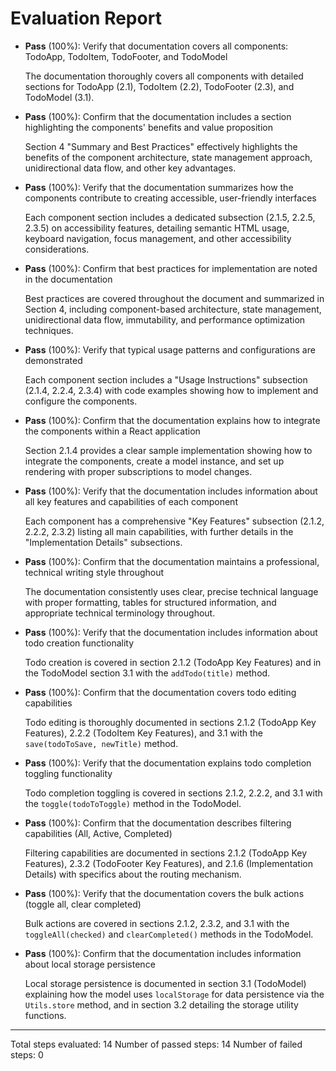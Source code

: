 # Evaluation Report

- **Pass** (100%): Verify that documentation covers all components: TodoApp, TodoItem, TodoFooter, and TodoModel
  
  The documentation thoroughly covers all components with detailed sections for TodoApp (2.1), TodoItem (2.2), TodoFooter (2.3), and TodoModel (3.1).

- **Pass** (100%): Confirm that the documentation includes a section highlighting the components' benefits and value proposition
  
  Section 4 "Summary and Best Practices" effectively highlights the benefits of the component architecture, state management approach, unidirectional data flow, and other key advantages.

- **Pass** (100%): Verify that the documentation summarizes how the components contribute to creating accessible, user-friendly interfaces
  
  Each component section includes a dedicated subsection (2.1.5, 2.2.5, 2.3.5) on accessibility features, detailing semantic HTML usage, keyboard navigation, focus management, and other accessibility considerations.

- **Pass** (100%): Confirm that best practices for implementation are noted in the documentation
  
  Best practices are covered throughout the document and summarized in Section 4, including component-based architecture, state management, unidirectional data flow, immutability, and performance optimization techniques.

- **Pass** (100%): Verify that typical usage patterns and configurations are demonstrated
  
  Each component section includes a "Usage Instructions" subsection (2.1.4, 2.2.4, 2.3.4) with code examples showing how to implement and configure the components.

- **Pass** (100%): Confirm that the documentation explains how to integrate the components within a React application
  
  Section 2.1.4 provides a clear sample implementation showing how to integrate the components, create a model instance, and set up rendering with proper subscriptions to model changes.

- **Pass** (100%): Verify that the documentation includes information about all key features and capabilities of each component
  
  Each component has a comprehensive "Key Features" subsection (2.1.2, 2.2.2, 2.3.2) listing all main capabilities, with further details in the "Implementation Details" subsections.

- **Pass** (100%): Confirm that the documentation maintains a professional, technical writing style throughout
  
  The documentation consistently uses clear, precise technical language with proper formatting, tables for structured information, and appropriate technical terminology throughout.

- **Pass** (100%): Verify that the documentation includes information about todo creation functionality
  
  Todo creation is covered in section 2.1.2 (TodoApp Key Features) and in the TodoModel section 3.1 with the `addTodo(title)` method.

- **Pass** (100%): Confirm that the documentation covers todo editing capabilities
  
  Todo editing is thoroughly documented in sections 2.1.2 (TodoApp Key Features), 2.2.2 (TodoItem Key Features), and 3.1 with the `save(todoToSave, newTitle)` method.

- **Pass** (100%): Verify that the documentation explains todo completion toggling functionality
  
  Todo completion toggling is covered in sections 2.1.2, 2.2.2, and 3.1 with the `toggle(todoToToggle)` method in the TodoModel.

- **Pass** (100%): Confirm that the documentation describes filtering capabilities (All, Active, Completed)
  
  Filtering capabilities are documented in sections 2.1.2 (TodoApp Key Features), 2.3.2 (TodoFooter Key Features), and 2.1.6 (Implementation Details) with specifics about the routing mechanism.

- **Pass** (100%): Verify that the documentation covers the bulk actions (toggle all, clear completed)
  
  Bulk actions are covered in sections 2.1.2, 2.3.2, and 3.1 with the `toggleAll(checked)` and `clearCompleted()` methods in the TodoModel.

- **Pass** (100%): Confirm that the documentation includes information about local storage persistence
  
  Local storage persistence is documented in section 3.1 (TodoModel) explaining how the model uses `localStorage` for data persistence via the `Utils.store` method, and in section 3.2 detailing the storage utility functions.

---

Total steps evaluated: 14
Number of passed steps: 14
Number of failed steps: 0